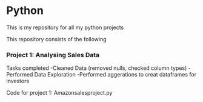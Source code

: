 # Python
This is my repository for all my python projects

This repository consists of the following

### Project 1: Analysing Sales Data

Tasks completed
-Cleaned Data (removed nulls, checked column types)
-Performed Data Exploration
-Performed aggerations to creat dataframes for investors

Code for project 1: Amazonsalesproject.py

